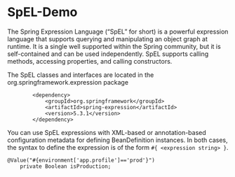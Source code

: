 # SpEL-Demo

The Spring Expression Language (“SpEL” for short) is a powerful expression language that supports querying and manipulating an object graph at runtime. It is a single well supported within the Spring community, but it is self-contained and can be used independently. SpEL supports calling methods, accessing properties, and calling constructors.

The SpEL classes and interfaces are located in the org.springframework.expression package

````
        <dependency>
            <groupId>org.springframework</groupId>
            <artifactId>spring-expression</artifactId>
            <version>5.3.1</version>
        </dependency>
````

You can use SpEL expressions with XML-based or annotation-based configuration metadata for defining BeanDefinition instances. In both cases, the syntax to define the expression is of the form `#{ <expression string> }`.

````
@Value("#{environment['app.profile']=='prod'}")
    private Boolean isProduction;
````
